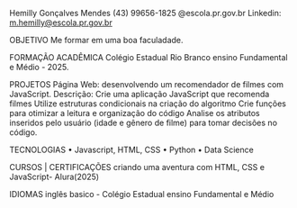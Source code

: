 Hemilly Gonçalves Mendes 
(43) 99656-1825
@escola.pr.gov.br
Linkedin: m.hemilly@escola.pr.gov.br


OBJETIVO
Me formar em uma boa faculadade. 


FORMAÇÃO ACADÊMICA
Colégio Estadual Rio Branco ensino Fundamental e Médio - 2025.


PROJETOS Página Web:  desenvolvendo um recomendador de filmes com JavaScript.
Descrição: Crie uma aplicação JavaScript que recomenda filmes
Utilize estruturas condicionais na criação do algoritmo
Crie funções para otimizar a leitura e organização do código
Analise os atributos inseridos pelo usuário (idade e gênero de filme) para tomar decisões no código.


TECNOLOGIAS
    • Javascript, HTML, CSS
    • Python
    • Data Science


CURSOS | CERTIFICAÇÕES 
criando uma aventura com HTML, CSS e JavaScript- Alura(2025)


IDIOMAS
inglês basico - Colégio Estadual ensino Fundamental e Médio 
